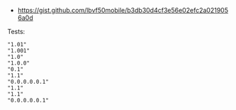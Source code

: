 
- https://gist.github.com/lbvf50mobile/b3db30d4cf3e56e02efc2a0219056a0d

Tests:
```
"1.01"
"1.001"
"1.0"
"1.0.0"
"0.1"
"1.1"
"0.0.0.0.0.1"
"1.1"
"1.1"
"0.0.0.0.0.1"
```
